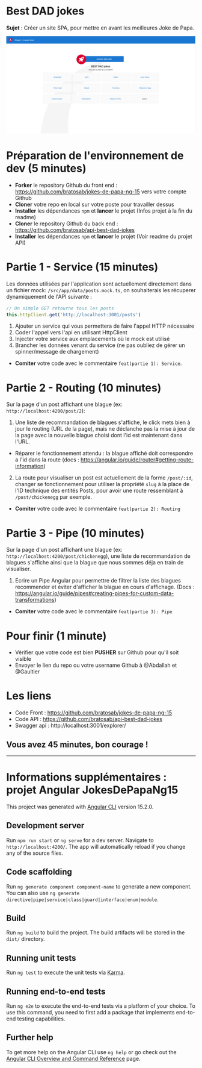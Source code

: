 # Best DAD jokes

**Sujet** : Créer un site SPA, pour mettre en avant les meilleures Joke de Papa.

![screenshot](./src/assets/screenshot.png)

# Préparation de l'environnement de dev (5 minutes)
- **Forker** le repository Github du front end : https://github.com/bratosab/jokes-de-papa-ng-15 vers votre compte Github
- **Cloner** votre repo en local sur votre poste pour travailler dessus
- **Installer** les dépendances `npm` et **lancer** le projet (Infos projet à la fin du readme)
- **Cloner** le repository Github du back end : https://github.com/bratosab/api-best-dad-jokes
- **Installer** les dépendances `npm` et **lancer** le projet (Voir readme du projet API)

# Partie 1 - Service (15 minutes)
Les données utilisées par l'application sont actuellement directement dans un fichier mock: `/src/app/data/posts.mock.ts`, on souhaiterais les récuperer dynamiquement de l'API suivante :
```js
// Un simple GET retourne tous les posts
this.httpClient.get('http://localhost:3001/posts')
``` 
  1. Ajouter un service qui vous permettera de faire l'appel HTTP nécessaire
  2. Coder l'appel vers l'api en utilisant HttpClient
  3. Injecter votre service aux emplacements où le mock est utilisé
  4. Brancher les données venant du service (ne pas oubliez de gérer un spinner/message de chargement)
-  **Comiter** votre code avec le commentaire `feat(partie 1): Service`.

# Partie 2 - Routing (10 minutes)
Sur la page d'un post affichant une blague (ex: `http://localhost:4200/post/2`):
1. Une liste de recommandation de blagues s'affiche, le click mets bien à jour le routing (URL de la page), mais ne déclanche pas la mise à jour de la page avec la nouvelle blague choisi dont l'id est maintenant dans l'URL. 
- Réparer le fonctionnement attendu : la blague affiché doit correspondre a l'id dans la route (docs : https://angular.io/guide/router#getting-route-information)
2. La route pour visualiser un post est actuellement de la forme `/post/:id`, changer se fonctionnement pour utiliser la propriété `slug` à la place de l'ID technique des entités Posts, pour avoir une route ressemblant à `/post/chickenegg` par exemple.
- **Comiter** votre code avec le commentaire `feat(partie 2): Routing`

# Partie 3 - Pipe (10 minutes)
Sur la page d'un post affichant une blague (ex: `http://localhost:4200/post/chickenegg`), une liste de recommandation de blagues s'affiche ainsi que la blague que nous sommes déja en train de visualiser.
1. Ecrire un Pipe Angular pour permettre de filtrer la liste des blagues recommender et éviter d'afficher la blague en cours d'affichage. (Docs : https://angular.io/guide/pipes#creating-pipes-for-custom-data-transformations)
- **Comiter** votre code avec le commentaire `feat(partie 3): Pipe`

# Pour finir (1 minute)

- Vérifier que votre code est bien **PUSHER** sur Github pour qu'il soit visible
- Envoyer le lien du repo ou votre username Github à @Abdallah et @Gaultier

# Les liens

- Code Front : https://github.com/bratosab/jokes-de-papa-ng-15
- Code API : https://github.com/bratosab/api-best-dad-jokes 
- Swagger api : http://localhost:3001/explorer/


## Vous avez 45 minutes, bon courage !
-----
# Informations supplémentaires : projet Angular JokesDePapaNg15

This project was generated with [Angular CLI](https://github.com/angular/angular-cli) version 15.2.0.

## Development server

Run `npm run start` or `ng serve` for a dev server. Navigate to `http://localhost:4200/`. The app will automatically reload if you change any of the source files.

## Code scaffolding

Run `ng generate component component-name` to generate a new component. You can also use `ng generate directive|pipe|service|class|guard|interface|enum|module`.

## Build

Run `ng build` to build the project. The build artifacts will be stored in the `dist/` directory.

## Running unit tests

Run `ng test` to execute the unit tests via [Karma](https://karma-runner.github.io).

## Running end-to-end tests

Run `ng e2e` to execute the end-to-end tests via a platform of your choice. To use this command, you need to first add a package that implements end-to-end testing capabilities.

## Further help

To get more help on the Angular CLI use `ng help` or go check out the [Angular CLI Overview and Command Reference](https://angular.io/cli) page.
